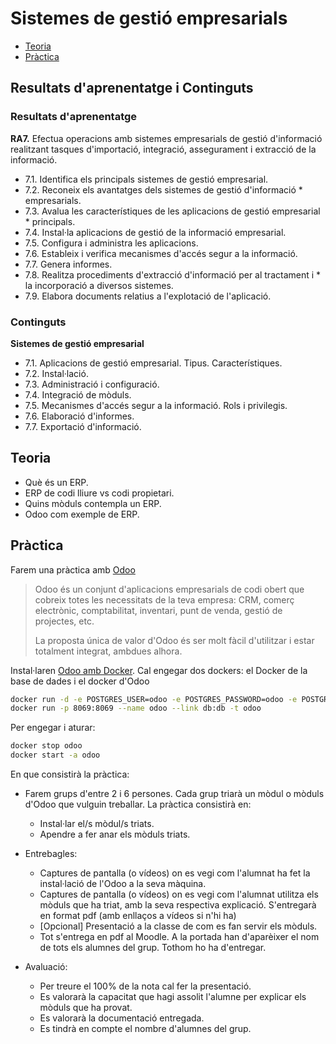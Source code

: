 # Sistemes de gestió empresarials

* [Teoria](./teoria.md)
* [Pràctica](./practica.md)

## Resultats d'aprenentatge i Continguts

### Resultats d'aprenentatge

**RA7.** Efectua operacions amb sistemes empresarials de gestió d'informació realitzant tasques d'importació, integració, assegurament i extracció de la informació.
   * 7.1. Identifica els principals sistemes de gestió empresarial.
   * 7.2. Reconeix els avantatges dels sistemes de gestió d'informació * empresarials.
   * 7.3. Avalua les característiques de les aplicacions de gestió empresarial * principals.
   * 7.4. Instal·la aplicacions de gestió de la informació empresarial.
   * 7.5. Configura i administra les aplicacions.
   * 7.6. Estableix i verifica mecanismes d'accés segur a la informació.
   * 7.7. Genera informes.
   * 7.8. Realitza procediments d'extracció d'informació per al tractament i * la incorporació a diversos sistemes.
   * 7.9. Elabora documents relatius a l'explotació de l'aplicació.

### Continguts

**Sistemes de gestió empresarial**
   * 7.1. Aplicacions de gestió empresarial. Tipus. Característiques.
   * 7.2. Instal·lació.
   * 7.3. Administració i configuració.
   * 7.4. Integració de mòduls.
   * 7.5. Mecanismes d'accés segur a la informació. Rols i privilegis.
   * 7.6. Elaboració d'informes.
   * 7.7. Exportació d'informació.

## Teoria

* Què és un ERP.
* ERP de codi lliure vs codi propietari.
* Quins mòduls contempla un ERP.
* Odoo com exemple de ERP.

## Pràctica

Farem una pràctica amb [Odoo](https://www.odoo.com/ca_ES)

>Odoo és un conjunt d'aplicacions empresarials de codi obert que cobreix totes les necessitats de la teva empresa: CRM, comerç electrònic, comptabilitat, inventari, punt de venda, gestió de projectes, etc.
>
>La proposta única de valor d'Odoo és ser molt fàcil d'utilitzar i estar totalment integrat, ambdues alhora.

Instal·laren [Odoo amb Docker](https://hub.docker.com/_/odoo). Cal engegar dos dockers: el Docker de la base de dades i el docker d'Odoo

```bash
docker run -d -e POSTGRES_USER=odoo -e POSTGRES_PASSWORD=odoo -e POSTGRES_DB=postgres --name db postgres:15
docker run -p 8069:8069 --name odoo --link db:db -t odoo
```

Per engegar i aturar:

```bash
docker stop odoo
docker start -a odoo
```

En que consistirà la pràctica:

* Farem grups d'entre 2 i 6 persones. Cada grup triarà un mòdul o mòduls d'Odoo que vulguin treballar. La pràctica consistirà en:
   * Instal·lar el/s mòdul/s triats.
   * Apendre a fer anar els mòduls triats.

* Entrebagles:
   * Captures de pantalla (o vídeos) on es vegi com l'alumnat ha fet la instal·lació de l'Odoo a la seva màquina.
   * Captures de pantalla (o vídeos) on es vegi com l'alumnat utilitza els mòduls que ha triat, amb la seva respectiva explicació. S'entregarà en format pdf (amb enllaços a vídeos si n'hi ha)
   * [Opcional] Presentació a la classe de com es fan servir els mòduls.
   * Tot s'entrega en pdf al Moodle. A la portada han d'aparèixer el nom de tots els alumnes del grup. Tothom ho ha d'entregar.

* Avaluació:
   * Per treure el 100% de la nota cal fer la presentació.
   * Es valorarà la capacitat que hagi assolit l'alumne per explicar els mòduls que ha provat.
   * Es valorarà la documentació entregada.
   * Es tindrà en compte el nombre d'alumnes del grup.
